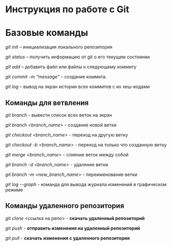 # Инструкция по работе с Git

# Базовые команды

*git init* – инициализация локального репозитория

*git status* – получить информацию от git о его текущем состоянии

*git add* – добавить файл или файлы к следующему коммиту

*git commit -m “message”* – создание коммита.

*git log* – вывод на экран истории всех коммитов с их хеш-кодами

## Команды для ветвления

*git branch* - вывести список всех веток на экран

*git branch <branch_name>* - создание новой ветки

*git checkout <branch_name>* - переход на другую ветку

*git checkout -b <branch_name>* - переход на только что созданную ветку

*git merge <branch_name>* - слияние веток между собой

*git branch -d <branch_name>* - удаление ветки

*git branch -m <new_branch_name>* - переименование ветки

*git log --graph* - команда для вывода журнала изменений в графическом режиме

## Команды удаленного репозитория

*git clone* <ссылка на репо> - **скачать удаленный репозиторий**

*git push* - **отправить изменения на удаленный репозиторий**

*git pull* - **скачать изменения с удаленного репозитория**
